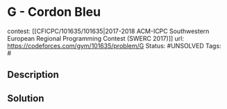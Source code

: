 # G - Cordon Bleu

contest: [[CFICPC/101635/101635|2017-2018 ACM-ICPC Southwestern European Regional Programming Contest (SWERC 2017)]]
url: https://codeforces.com/gym/101635/problem/G
Status: #UNSOLVED
Tags: #

## Description

## Solution

